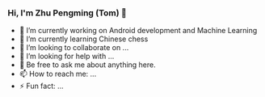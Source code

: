 ### Hi, I'm Zhu Pengming (Tom) 👋

  - 🔭 I’m currently working on Android development and Machine Learning
  - 🌱 I’m currently learning Chinese chess
  - 👯 I’m looking to collaborate on ...
  - 🤔 I’m looking for help with ...
  - 💬 Be free to ask me about anything here.
  - 📫 How to reach me: ...
  - ⚡ Fun fact: ...

   
